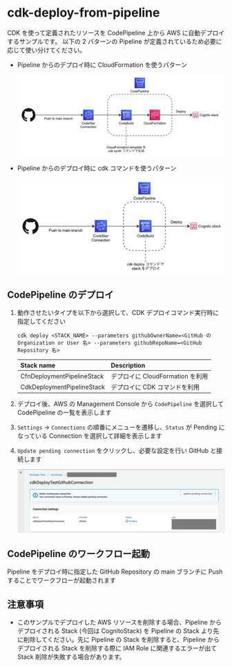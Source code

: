 # cdk-deploy-from-pipeline

CDK を使って定義されたリソースを CodePipeline 上から AWS に自動デプロイするサンプルです。
以下の 2 パターンの Pipeline が定義されているため必要に応じて使い分けてください。

- Pipeline からのデプロイ時に CloudFormation を使うパターン

  ![cloud-formation-pattern](./assets//cfn-pattern.jpg)

- Pipeline からのデプロイ時に cdk コマンドを使うパターン

  ![cdk-cli-pattern](./assets//cdk-cli-pattern.jpg)


## CodePipeline のデプロイ

1. 動作させたいタイプを以下から選択して、CDK デプロイコマンド実行時に指定してください

    ```
    cdk deploy <STACK_NAME> --parameters githubOwnerName=<GitHub の Organization or User 名> --parameters githubRepoName=<GitHub Repository 名>
    ```

    | Stack name | Description |
    |--|--|
    | CfnDeploymentPipelineStack | デプロイに CloudFormation を利用 |
    | CdkDeploymentPipelineStack | デプロイに CDK コマンドを利用 |

1. デプロイ後、AWS の Management Console から `CodePipeline` を選択して CodePipeline の一覧を表示します

1. `Settings` -> `Connections` の順番にメニューを遷移し、`Status` が Pending になっている Connection を選択して詳細を表示します

1. `Update pending connection` をクリックし、必要な設定を行い GitHub と接続します

    ![pending-connection](./assets//pending-connection.png)


## CodePipeline のワークフロー起動

Pipeline をデプロイ時に指定した GitHub Repository の main ブランチに Push することでワークフローが起動されます


## 注意事項

- このサンプルでデプロイした AWS リソースを削除する場合、Pipeline からデプロイされる Stack (今回は CognitoStack) を Pipeline の Stack より先に削除してください。先に Pipeline の Stack を削除すると、Pipeline からデプロイされる Stack を削除する際に IAM Role に関連するエラーが出て Stack 削除が失敗する場合があります。

